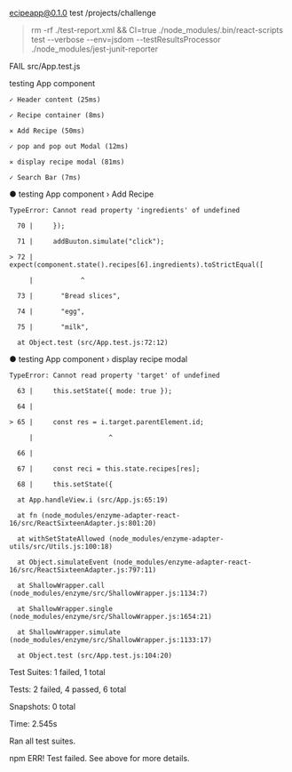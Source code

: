 
ecipeapp@0.1.0 test /projects/challenge

> rm -rf ./test-report.xml && CI=true ./node_modules/.bin/react-scripts test --verbose --env=jsdom --testResultsProcessor ./node_modules/jest-junit-reporter

FAIL src/App.test.js

  testing App component

    ✓ Header content (25ms)

    ✓ Recipe container (8ms)

    ✕ Add Recipe (50ms)

    ✓ pop and pop out Modal (12ms)

    ✕ display recipe modal (81ms)

    ✓ Search Bar (7ms)

  ● testing App component › Add Recipe

    TypeError: Cannot read property 'ingredients' of undefined

      70 |     });

      71 |     addBuuton.simulate("click");

    > 72 |     expect(component.state().recipes[6].ingredients).toStrictEqual([

         |            ^

      73 |       "Bread slices",

      74 |       "egg",

      75 |       "milk",

      at Object.test (src/App.test.js:72:12)

  ● testing App component › display recipe modal

    TypeError: Cannot read property 'target' of undefined

      63 |     this.setState({ mode: true });

      64 |

    > 65 |     const res = i.target.parentElement.id;

         |                   ^

      66 |

      67 |     const reci = this.state.recipes[res];

      68 |     this.setState({

      at App.handleView.i (src/App.js:65:19)

      at fn (node_modules/enzyme-adapter-react-16/src/ReactSixteenAdapter.js:801:20)

      at withSetStateAllowed (node_modules/enzyme-adapter-utils/src/Utils.js:100:18)

      at Object.simulateEvent (node_modules/enzyme-adapter-react-16/src/ReactSixteenAdapter.js:797:11)

      at ShallowWrapper.call (node_modules/enzyme/src/ShallowWrapper.js:1134:7)

      at ShallowWrapper.single (node_modules/enzyme/src/ShallowWrapper.js:1654:21)

      at ShallowWrapper.simulate (node_modules/enzyme/src/ShallowWrapper.js:1133:17)

      at Object.test (src/App.test.js:104:20)

Test Suites: 1 failed, 1 total

Tests:       2 failed, 4 passed, 6 total

Snapshots:   0 total

Time:        2.545s

Ran all test suites.

npm ERR! Test failed.  See above for more details.
